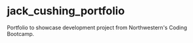# jack_cushing_portfolio

Portfolio to showcase development project from Northwestern's Coding Bootcamp.